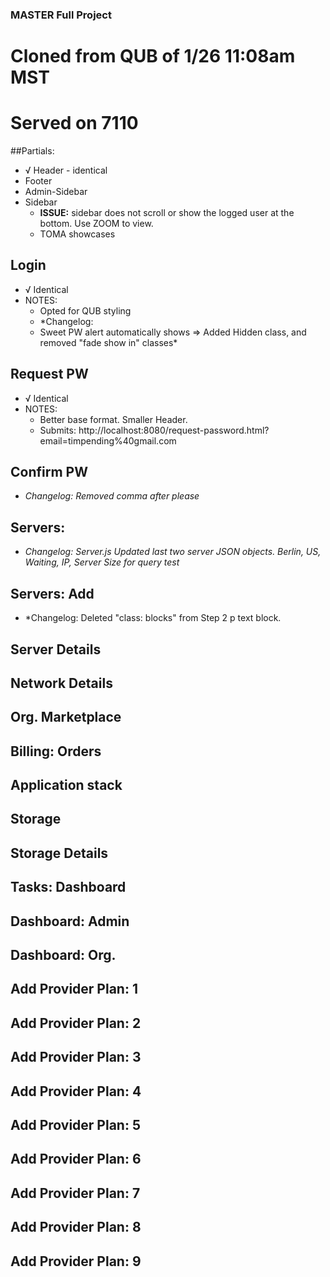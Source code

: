 ### MASTER Full Project
# Cloned from QUB of 1/26 11:08am MST
# Served on 7110

##Partials:
- √ Header - identical
- Footer
- Admin-Sidebar
- Sidebar
  - **ISSUE:** sidebar does not scroll or show the logged user at the bottom.  Use ZOOM to view.
  - TOMA showcases

## Login
- √ Identical
- NOTES:
  - Opted for QUB styling
  - *Changelog:
  - Sweet PW alert automatically shows => Added Hidden class, and removed "fade show in" classes*



## Request PW
- √ Identical
- NOTES:
  - Better base format.  Smaller Header.  
  - Submits:  http://localhost:8080/request-password.html?email=timpending%40gmail.com

## Confirm PW
- *Changelog: Removed comma after please*

## Servers:
- *Changelog: Server.js Updated last two server JSON objects.  Berlin, US, Waiting, IP, Server Size for query test*


## Servers: Add
- *Changelog: Deleted "class: blocks" from Step 2 p text block.

## Server Details
## Network Details
## Org. Marketplace

## Billing: Orders
## Application stack
## Storage
## Storage Details
## Tasks: Dashboard
## Dashboard: Admin
## Dashboard: Org.

## Add Provider Plan: 1
## Add Provider Plan: 2
## Add Provider Plan: 3
## Add Provider Plan: 4
## Add Provider Plan: 5
## Add Provider Plan: 6
## Add Provider Plan: 7
## Add Provider Plan: 8
## Add Provider Plan: 9

